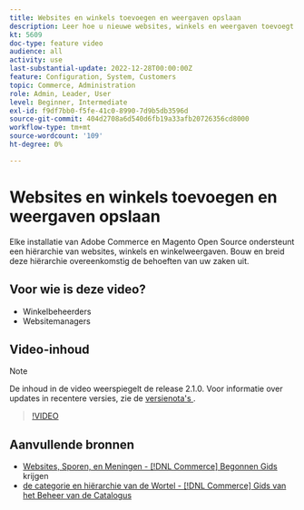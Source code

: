 ```yaml
---
title: Websites en winkels toevoegen en weergaven opslaan
description: Leer hoe u nieuwe websites, winkels en weergaven toevoegt op basis van de behoeften van uw bedrijf.
kt: 5609
doc-type: feature video
audience: all
activity: use
last-substantial-update: 2022-12-28T00:00:00Z
feature: Configuration, System, Customers
topic: Commerce, Administration
role: Admin, Leader, User
level: Beginner, Intermediate
exl-id: f9df7bb0-f5fe-41c0-8990-7d9b5db3596d
source-git-commit: 404d2708a6d540d6fb19a33afb20726356cd8000
workflow-type: tm+mt
source-wordcount: '109'
ht-degree: 0%

---
```


# Websites en winkels toevoegen en weergaven opslaan

Elke installatie van Adobe Commerce en Magento Open Source ondersteunt een hiërarchie van websites, winkels en winkelweergaven. Bouw en breid deze hiërarchie overeenkomstig de behoeften van uw zaken uit.

## Voor wie is deze video?

- Winkelbeheerders
- Websitemanagers

## Video-inhoud

>[!NOTE]
>
>De inhoud in de video weerspiegelt de release 2.1.0. Voor informatie over updates in recentere versies, zie de [ versienota&#39;s ](https://experienceleague.adobe.com/docs/commerce-operations/release/notes/overview.html).

>[!VIDEO](https://video.tv.adobe.com/v/35787?quality=12&learn=on)

## Aanvullende bronnen

- [ Websites, Sporen, en Meningen -  [!DNL Commerce]  Begonnen Gids ](https://experienceleague.adobe.com/docs/commerce-admin/start/setup/websites-stores-views.html) krijgen
- [ de categorie en hiërarchie van de Wortel -  [!DNL Commerce]  Gids van het Beheer van de Catalogus ](https://experienceleague.adobe.com/docs/commerce-admin/catalog/categories/category-root.html)
